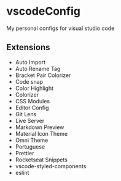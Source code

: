 # vscodeConfig
My personal configs for visual studio code

## Extensions
- Auto Import
- Auto Rename Tag
- Bracket Pair Colorizer
- Code snap
- Color Highlight
- Colorizer
- CSS Modules
- Editor Config
- Git Lens
- Live Server
- Markdown Preview
- Material Icon Theme
- Omni Theme
- Portuguese
- Prettier
- Rocketseat Snippets
- vscode-styled-components
- eslint
